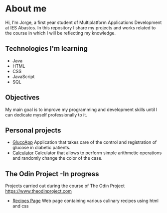 # About me

<p>Hi, I'm Jorge, a first year student of Multiplatform Applications Development at IES Abastos. In this repository I share my projects and works related to the course in which I will be reflecting my knowledge.</p>

## Technologies I'm learning

- Java
- HTML
- CSS
- JavaScript
- SQL

## Objectives

<p>My main goal is to improve my programming and development skills until I can dedicate myself professionally to it.</p>


## Personal projects

- [GlucoApp](https://github.com/cokke93/AppGlucosa.git) Application that takes care of the control and registration of glucose in diabetic patients.
- [Calculator](https://github.com/cokke93/Calculadora) Calculator that allows to perform simple arithmetic operations and randomly change the color of the case.

## The Odin Project -In progress
 
Projects carried out during the course of The Odin Project <br>
https://www.theodinproject.com <br>
- [Recipes Page](https://github.com/cokke93/odin-recipes) Web page containing various culinary recipes using html and css
